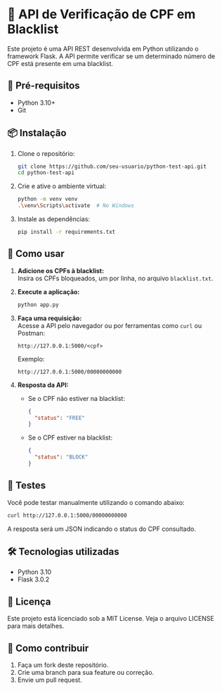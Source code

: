 # 🧪 API de Verificação de CPF em Blacklist

Este projeto é uma API REST desenvolvida em Python utilizando o framework Flask. A API permite verificar se um determinado número de CPF está presente em uma blacklist.

## 🚀 Pré-requisitos

- Python 3.10+
- Git

## 📦 Instalação

1. Clone o repositório:

   ```bash
   git clone https://github.com/seu-usuario/python-test-api.git
   cd python-test-api
   ```

2. Crie e ative o ambiente virtual:

   ```bash
   python -m venv venv
   .\venv\Scripts\activate  # No Windows
   ```

3. Instale as dependências:

   ```bash
   pip install -r requirements.txt
   ```

## 🧪 Como usar

1. **Adicione os CPFs à blacklist:**  
   Insira os CPFs bloqueados, um por linha, no arquivo `blacklist.txt`.

2. **Execute a aplicação:**  
   ```bash
   python app.py
   ```

3. **Faça uma requisição:**  
   Acesse a API pelo navegador ou por ferramentas como `curl` ou Postman:

   ```
   http://127.0.0.1:5000/<cpf>
   ```
   Exemplo:
   ```
   http://127.0.0.1:5000/00000000000
   ```

4. **Resposta da API:**  
   - Se o CPF não estiver na blacklist:
     ```json
     {
       "status": "FREE"
     }
     ```
   - Se o CPF estiver na blacklist:
     ```json
     {
       "status": "BLOCK"
     }
     ```

## 🧪 Testes

Você pode testar manualmente utilizando o comando abaixo:

```bash
curl http://127.0.0.1:5000/00000000000
```

A resposta será um JSON indicando o status do CPF consultado.

## 🛠️ Tecnologias utilizadas

- Python 3.10
- Flask 3.0.2

## 📄 Licença

Este projeto está licenciado sob a MIT License. Veja o arquivo LICENSE para mais detalhes.

## 🤝 Como contribuir

1. Faça um fork deste repositório.
2. Crie uma branch para sua feature ou correção.
3. Envie um pull request.


